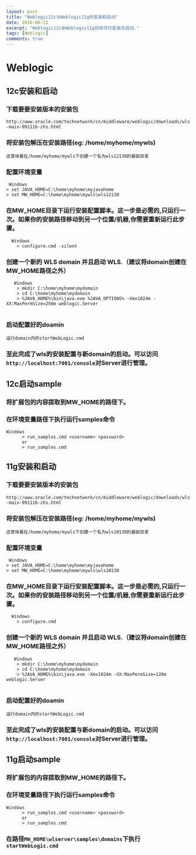 ```yaml
---
layout: post
title: "Weblogic12c与Weblogic11g的安装和启动"
date: 2016-06-21
excerpt: "Weblogic12c余Weblogic11g的命令行安装与启动."
tags: [Weblogic]
comments: true
---
```


# Weblogic
## 12c安装和启动
### 下载要要安装版本的安装包
`http://www.oracle.com/technetwork/cn/middleware/weblogic/downloads/wls-main-091116-zhs.html`
### 将安装包解压在安装路径(eg: /home/myhome/mywls)

```
这意味着在/home/myhome/mywls下创建一个名为wls12130的基础目录

```
### 配置环境变量

```
 Windows
> set JAVA_HOME=C:\home\myhome\myjavahome
> set MW_HOME=C:\home\myhome\mywls\wls12130

```
### 在MW_HOME目录下运行安装配置脚本。这一步是必需的,只运行一次。如果你的安装路径移动到另一个位置/机器,你需要重新运行此步骤。

```
  Windows
    > configure.cmd -silent
```
### 创建一个新的 WLS domain 并且启动 WLS.（建议将domain创建在MW_HOME路径之外）
```
   Windows
    > mkdir C:\home\myhome\mydomain
    > cd C:\home\myhome\mydomain
    > %JAVA_HOME%\bin\java.exe %JAVA_OPTIONS% -Xmx1024m -XX:MaxPermSize=256m weblogic.Server
    
```
### 启动配置好的doamin
`运行domain内的startWebLogic.cmd`
### 至此完成了wls的安装配置与新domain的启动。可以访问`http://localhost:7001/console`对Server进行管理。

## 12c启动sample
### 将扩展包的内容提取到MW_HOME的路径下。
### 在环境变量路径下执行运行samples命令
```
Windows
      > run_samples.cmd <username> <password>
      or
      > run_samples.cmd
```
## 11g安装和启动
### 下载要要安装版本的安装包
`http://www.oracle.com/technetwork/cn/middleware/weblogic/downloads/wls-main-091116-zhs.html`
### 将安装包解压在安装路径(eg: /home/myhome/mywls)
```
这意味着在/home/myhome/mywls下创建一个名为wls10130的基础目录

```
### 配置环境变量
```
 Windows
> set JAVA_HOME=C:\home\myhome\myjavahome
> set MW_HOME=C:\home\myhome\mywls\wls10130

```
### 在MW_HOME目录下运行安装配置脚本。这一步是必需的,只运行一次。如果你的安装路径移动到另一个位置/机器,你需要重新运行此步骤。
```
  Windows
    > configure.cmd
```
### 创建一个新的 WLS domain 并且启动 WLS.（建议将domain创建在MW_HOME路径之外）
```
   Windows
    > mkdir C:\home\myhome\mydomain
    > cd C:\home\myhome\mydomain
    > %JAVA_HOME%\bin\java.exe -Xmx1024m -XX:MaxPermSize=128m weblogic.Server
    
```
### 启动配置好的doamin
`运行domain内的startWebLogic.cmd`
### 至此完成了wls的安装配置与新domain的启动。可以访问`http://localhost:7001/console`对Server进行管理。

## 11g启动sample
### 将扩展包的内容提取到MW_HOME的路径下。
### 在环境变量路径下执行运行samples命令
```
Windows
      > run_samples.cmd <username> <password>
      or
      > run_samples.cmd
```
### 在路径`MW_HOME\wlserver\samples\domains`下执行`startWebLogic.cmd`
